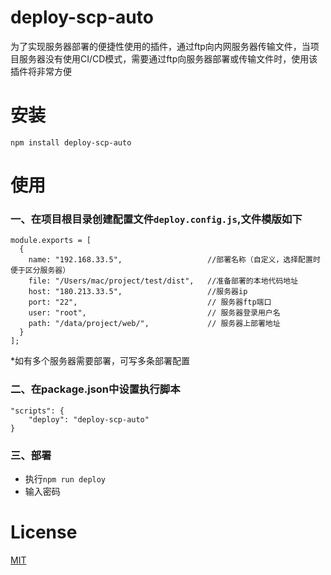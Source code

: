 # deploy-scp-auto
为了实现服务器部署的便捷性使用的插件，通过ftp向内网服务器传输文件，当项目服务器没有使用CI/CD模式，需要通过ftp向服务器部署或传输文件时，使用该插件将非常方便
# 安装
`npm install deploy-scp-auto`
# 使用
### 一、在项目根目录创建配置文件`deploy.config.js`,文件模版如下
```
module.exports = [
  {
    name: "192.168.33.5",                   //部署名称（自定义，选择配置时便于区分服务器）
    file: "/Users/mac/project/test/dist",   //准备部署的本地代码地址
    host: "180.213.33.5",                   //服务器ip
    port: "22",                             // 服务器ftp端口
    user: "root",                           // 服务器登录用户名
    path: "/data/project/web/",             // 服务器上部署地址
  }
];
```
*如有多个服务器需要部署，可写多条部署配置
### 二、在package.json中设置执行脚本
```
"scripts": {
    "deploy": "deploy-scp-auto"
}
```
### 三、部署
- 执行`npm run deploy`
- 输入密码

# License
[MIT](https://opensource.org/license/MIT)

